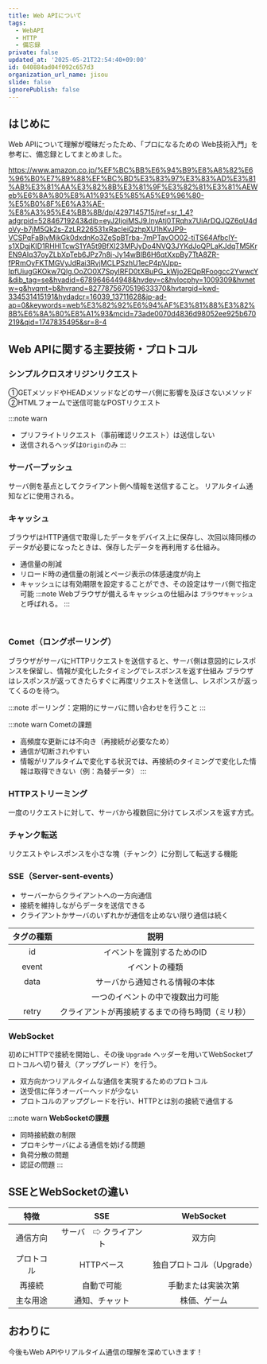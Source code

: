 ```yaml
---
title: Web APIについて
tags:
  - WebAPI
  - HTTP
  - 備忘録
private: false
updated_at: '2025-05-21T22:54:40+09:00'
id: 040884ad04f092c657d3
organization_url_name: jisou
slide: false
ignorePublish: false
---
```

## はじめに
Web APIについて理解が曖昧だったため、「プロになるための Web技術入門」を参考に、備忘録としてまとめました。

https://www.amazon.co.jp/%EF%BC%BB%E6%94%B9%E8%A8%82%E6%96%B0%E7%89%88%EF%BC%BD%E3%83%97%E3%83%AD%E3%81%AB%E3%81%AA%E3%82%8B%E3%81%9F%E3%82%81%E3%81%AEWeb%E6%8A%80%E8%A1%93%E5%85%A5%E9%96%80-%E5%B0%8F%E6%A3%AE-%E8%A3%95%E4%BB%8B/dp/4297145715/ref=sr_1_4?adgrpid=52846719243&dib=eyJ2IjoiMSJ9.lnyAtj0TRqhx7UiArDQJQZ6qU4doVy-b7jM5Qk2s-ZzLR226531xRacIeiQzhpXU1hKvJP9-VCSPqFaBjvMjkGk0dxdnKo3ZeSpBTrba-7mPTavOO02-tiTS64AfbclY-s1XDgjKID1RHHlTcwS1YA5t9BfXI23MPJyDo4NVQ3JYKdJoQPLaKJdqTM5KrEN9AIq37oyZLbXpTeb6JPz7n8j-Jy14wBlB6H6qtXxpBy7TtA8ZR-fPRmOyFKTMGVyJdRai3RvjMCLPSzhU1ecP4pVJpp-IpfUiugGKOkw7Qlg.OoZO0X7SpyIRFD0tXBuPG_kWjo2EQpRFoogcc2YwwcY&dib_tag=se&hvadid=678964644948&hvdev=c&hvlocphy=1009309&hvnetw=g&hvqmt=b&hvrand=8277875670519633370&hvtargid=kwd-334531415191&hydadcr=16039_13711628&jp-ad-ap=0&keywords=web%E3%82%92%E6%94%AF%E3%81%88%E3%82%8B%E6%8A%80%E8%A1%93&mcid=73ade0070d4836d98052ee925b670219&qid=1747835495&sr=8-4


## Web APIに関する主要技術・プロトコル
### シンプルクロスオリジンリクエスト
①GETメソッドやHEADメソッドなどのサーバ側に影響を及ぼさないメソッド
②HTMLフォームで送信可能なPOSTリクエスト

:::note warn
- プリフライトリクエスト（事前確認リクエスト）は送信しない
- 送信されるヘッダは`Origin`のみ
:::

### サーバープッシュ
サーバ側を基点としてクライアント側へ情報を送信すること。
リアルタイム通知などに使用される。
<br/>

### キャッシュ
ブラウザはHTTP通信で取得したデータをデバイス上に保存し、次回以降同様のデータが必要になったときは、保存したデータを再利用する仕組み。
- 通信量の削減
- リロード時の通信量の削減とページ表示の体感速度が向上
- キャッシュには有効期限を設定することができ、その設定はサーバ側で指定可能
:::note
Webブラウザが備えるキャッシュの仕組みは `ブラウザキャッシュ` と呼ばれる。
:::

<br/>

### Comet（ロングポーリング）
ブラウザがサーバにHTTPリクエストを送信すると、サーバ側は意図的にレスポンスを保留し、情報が変化したタイミングでレスポンスを返す仕組み
ブラウザはレスポンスが返ってきたらすぐに再度リクエストを送信し、レスポンスが返ってくるのを待つ。


:::note
ポーリング：定期的にサーバに問い合わせを行うこと
:::

:::note warn
Cometの課題
- 高頻度な更新には不向き（再接続が必要なため）
- 通信が切断されやすい
- 情報がリアルタイムで変化する状況では、再接続のタイミングで変化した情報は取得できない（例：為替データ）
:::


### HTTPストリーミング
一度のリクエストに対して、サーバから複数回に分けてレスポンスを返す方式。
<br/>

### チャンク転送
リクエストやレスポンスを小さな塊（チャンク）に分割して転送する機能
<br/>

### SSE（Server-sent-events）
- サーバーからクライアントへの一方向通信
- 接続を維持しながらデータを送信できる
- クライアントかサーバのいずれかが通信を止めない限り通信は続く

| タグの種類 | 説明 |
|:-:|:-:|
| id  | イベントを識別するためのID  |
| event  | イベントの種類  |
| data  | サーバから通知される情報の本体
| |一つのイベントの中で複数出力可能|
| retry  | クライアントが再接続するまでの待ち時間（ミリ秒）  |

### WebSocket
初めにHTTPで接続を開始し、その後 `Upgrade` ヘッダーを用いてWebSocketプロトコルへ切り替え（アップグレード）を行う。
- 双方向かつリアルタイムな通信を実現するためのプロトコル
- 送受信に伴うオーバーヘッドが少ない
- プロトコルのアップグレードを行い、HTTPとは別の接続で通信する

:::note warn
<strong>WebSocketの課題</strong>
- 同時接続数の制限
- プロキシサーバによる通信を妨げる問題
- 負荷分散の問題
- 認証の問題
:::

## SSEとWebSocketの違い
| 特徴 | SSE | WebSocket |
|:-:|:-:|:-:|
| 通信方向  | サーバ　⇨ クライアント  | 双方向  |
| プロトコル  | HTTPベース  |  独自プロトコル（Upgrade） |
| 再接続  | 自動で可能  |  手動または実装次第 |
| 主な用途  | 通知、チャット  |  株価、ゲーム |


## おわりに
今後もWeb APIやリアルタイム通信の理解を深めていきます！


